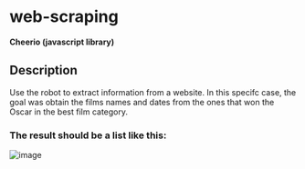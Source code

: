 # web-scraping


**Cheerio (javascript library)**

## Description

Use the robot to extract information from a website.
In this specifc case, the goal was obtain the films names and dates from the ones that won the Oscar in the best film category.

### The result should be a list like this:
![image](https://github.com/Placito/web-scraping/assets/101410421/6eecdb95-576a-464d-8e2a-8cef6df75edd)



















